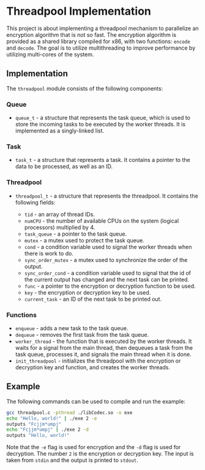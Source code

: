 # Threadpool Implementation

This project is about implementing a threadpool mechanism to parallelize an encryption algorithm that is not so fast. The encryption algorithm is provided as a shared library compiled for x86, with two functions: `encode` and `decode`. The goal is to utilize multithreading to improve performance by utilizing multi-cores of the system.

## Implementation

The `threadpool` module consists of the following components:

### Queue

- `queue_t` - a structure that represents the task queue, which is used to store the incoming tasks to be executed by the worker threads. It is implemented as a singly-linked list.

### Task

- `task_t` - a structure that represents a task. It contains a pointer to the data to be processed, as well as an ID.

### Threadpool

- `threadpool_t` - a structure that represents the threadpool. It contains the following fields:

  - `tid` - an array of thread IDs.
  - `numCPU` - the number of available CPUs on the system (logical processors) multiplied by 4.
  - `task_queue` - a pointer to the task queue.
  - `mutex` - a mutex used to protect the task queue.
  - `cond` - a condition variable used to signal the worker threads when there is work to do.
  - `sync_order_mutex` - a mutex used to synchronize the order of the output.
  - `sync_order_cond` - a condition variable used to signal that the id of the current output has changed and the next task can be printed.
  - `func` - a pointer to the encryption or decryption function to be used.
  - `key` - the encryption or decryption key to be used.
  - `current_task` - an ID of the next task to be printed out.

### Functions

- `enqueue` - adds a new task to the task queue.
- `dequeue` - removes the first task from the task queue.
- `worker_thread` - the function that is executed by the worker threads. It waits for a signal from the main thread, then dequeues a task from the task queue, processes it, and signals the main thread when it is done.
- `init_threadpool` - initializes the threadpool with the encryption or decryption key and function, and creates the worker threads.

## Example

The following commands can be used to compile and run the example:

```sh
gcc threadpool.c -pthread ./libCodec.so -o exe
echo "Hello, world!" | ./exe 2 -e
outputs "Fcjjm*umpj"
echo "Fcjjm*umpj" | ./exe 2 -d
outputs "Hello, world!"
```

Note that the `-e` flag is used for encryption and the `-d` flag is used for decryption. The number `2` is the encryption or decryption key. The input is taken from `stdin` and the output is printed to `stdout`.
